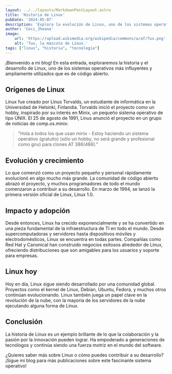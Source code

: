 ```yaml
---
layout: ../../layouts/MarkdownPostLayout.astro
title: 'Historia de Linux'
pubDate: '2024-05-07'
description: 'Explora la evolución de Linux, uno de los sistemas operativos de código abierto más influyentes.'
author: 'Ceci_Jhoana'
image:
    url: 'https://upload.wikimedia.org/wikipedia/commons/a/af/Tux.png'
    alt: 'Tux, la mascota de Linux.'
tags: ["linux", "historia", "tecnología"]
---
```


¡Bienvenido a mi blog! En esta entrada, exploraremos la historia y el desarrollo de Linux, uno de los sistemas operativos más influyentes y ampliamente utilizados que es de código abierto.

## Orígenes de Linux

Linux fue creado por Linus Torvalds, un estudiante de informática en la Universidad de Helsinki, Finlandia. Torvalds inició el proyecto como un hobby, inspirado por su interés en Minix, un pequeño sistema operativo de tipo UNIX. El 25 de agosto de 1991, Linus anunció el proyecto en un grupo de noticias de comp.os.minix:

> "Hola a todos los que usan minix - Estoy haciendo un sistema operativo (gratuito) (sólo un hobby, no será grande y profesional como gnu) para clones AT 386(486)."

## Evolución y crecimiento

Lo que comenzó como un proyecto pequeño y personal rápidamente evolucionó en algo mucho más grande. La comunidad de código abierto abrazó el proyecto, y muchos programadores de todo el mundo comenzaron a contribuir a su desarrollo. En marzo de 1994, se lanzó la primera versión oficial de Linux, Linux 1.0.

## Impacto y adopción

Desde entonces, Linux ha crecido exponencialmente y se ha convertido en una pieza fundamental de la infraestructura de TI en todo el mundo. Desde supercomputadoras y servidores hasta dispositivos móviles y electrodomésticos, Linux se encuentra en todas partes. Compañías como Red Hat y Canonical han construido negocios exitosos alrededor de Linux, ofreciendo distribuciones que son amigables para los usuarios y soporte para empresas.

## Linux hoy

Hoy en día, Linux sigue siendo desarrollado por una comunidad global. Proyectos como el kernel de Linux, Debian, Ubuntu, Fedora, y muchos otros continúan evolucionando. Linux también juega un papel clave en la revolución de la nube, con la mayoría de los servidores de la nube ejecutando alguna forma de Linux.

## Conclusión

La historia de Linux es un ejemplo brillante de lo que la colaboración y la pasión por la innovación pueden lograr. Ha empoderado a generaciones de tecnólogos y continúa siendo una fuerza motriz en el mundo del software.

¿Quieres saber más sobre Linux o cómo puedes contribuir a su desarrollo? ¡Sigue mi blog para más publicaciones sobre este fascinante sistema operativo!